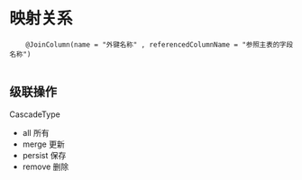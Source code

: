 # 映射关系

```
    @JoinColumn(name = "外键名称" , referencedColumnName = "参照主表的字段名称")
    
```

## 级联操作

CascadeType

-   all         所有
-   merge       更新
-   persist     保存
-   remove      删除


